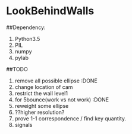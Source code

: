 # LookBehindWalls

##Dependency:
1. Python3.5
2. PIL
3. numpy
4. pylab

##TODO
  1. remove all possible ellipse  :DONE
  2. change location of cam
  3. restrict the wall level1
  4. for 5bounce(work vs not work) :DONE
  5. reweight some ellipse
  6. ??higher resolution?
  7. prove 1-1 correspondence / find key quantity.
  8. signals
